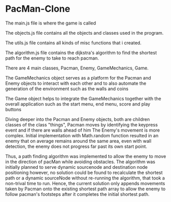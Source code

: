 # PacMan-Clone

The main.js file is where the game is called

The objects.js file contains all the objects and classes used in the program.

The utils.js file contains all kinds of misc functions that i created.

The algorithm.js file contains the dijkstra's algorithm to find the shortest path for the enemy to take to reach pacman.

There are 4 main classes, Pacman, Enemy, GameMechanics, Game.

The GameMechanics object serves as a platform for the Pacman and Enemy objects to interact with each other and to also automate the generation of the environment such as the walls and coins

The Game object helps to integrate the GameMechanics together with the overall application such as the start menu, end menu, score and play buttons

Diving deeper into the Pacman and Enemy objects, both are children classes of the class "things", Pacman moves by identifying the keypress event and if there are walls ahead of him
The Enemy's movement is more complex. Initial implementation with Math.random function resulted in an enemy that on average remains around the same area, even with wall detection, the enemy does not progress far past its own start point.

Thus, a path finding algorithm was implemented to allow the enemy to move in the direction of pacMan while avoiding obstacles. The algorithm was initially planned to serve dynamic sourcenode and destination node positioning however, no solution could be found to recalculate the shortest path or a dynamic sourceNode without re-running the algorithm, that took a non-trival time to run. Hence, the current solution only appends movements taken by Pacman onto the existing shortest path array to allow the enemy to follow pacman's footsteps after it completes the initial shortest path.
